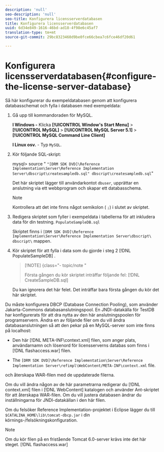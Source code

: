 ```yaml
---
description: 'null'
seo-description: 'null'
seo-title: Konfigurera licensserverdatabasen
title: Konfigurera licensserverdatabasen
uuid: 6d34e849-1616-46bd-ad18-4f98e6c45af7
translation-type: tm+mt
source-git-commit: 29bc8323460d9be0fce66cbea7c6fce46df20d61

---
```



# Konfigurera licensserverdatabasen{#configure-the-license-server-database}

Så här konfigurerar du exempeldatabasen genom att konfigurera databasschemat och fylla i databasen med exempeldata:

1. Gå upp till kommandoraden för MySQL.

   **I Windows -** Klicka **[!UICONTROL Window's Start Menu]** > **[!UICONTROL MySQL]** > **[!UICONTROL MySQL Server 5.1]** > **[!UICONTROL MySQL Command Line Client]**

   **I Linux osv.** - Typ `MySQL`.

1. Kör följande SQL-skript:

   mysql> source &quot; `"[DRM SDK DVD]\Reference Implementation\Server\Reference Implementation Server\dbscript\createsampledb.sql" dbscript\createsampledb.sql`&quot;

   Det här skriptet lägger till användarkontot `dbuser`, upprättar en anslutning via ett webbprogram och skapar ett databasschema.

   >[!NOTE]
   >
   >Kontrollera att det inte finns något semikolon ( `;`) i slutet av skriptet.

1. Redigera skriptet som fyller i exempeldata i tabellerna för att inkludera data för din testning. `PopulateSampleDB.sql`

   Skriptet finns i `[DRM SDK DVD]\Reference Implementation\Server\Reference Implementation Server\dbscript\ dbscript\` mappen.
1. Kör skriptet för att fylla i data som du gjorde i steg 2 [!DNL PopulateSampleDB] .

   >[!NOTE] {class=&quot;- topic/note &quot;
   >
   >Första gången du kör skriptet inträffar följande fel: [!DNL CreateSampleDB.sql]

   Du kan ignorera det här felet. Det inträffar bara första gången du kör det här skriptet.

Du måste konfigurera DBCP (Database Connection Pooling), som använder Jakarta-Commons databasanslutningspool. En JNDI-datakälla för TestDB har konfigurerats för att dra nytta av den här anslutningspoolen för programservern. Ändra en av följande filer om du vill ändra databasanslutningen så att den pekar på en MySQL-server som inte finns på localhost:

* Den här [!DNL META-INF\context.xml] filen, som anger plats, användarnamn och lösenord för licensserverns databas som finns i [!DNL flashaccess.war] filen.

* The `[DRM SDK DVD]\Reference Implementation\Server\Reference Implementation Server\refimpl\WebContent/META-INF\context.xml` file.

och återskapa WAR-filen med de uppdaterade filerna.

Om du vill ändra någon av de här parametrarna redigerar du [!DNL context.xml] filen i [!DNL WebContent] katalogen och använder Ant-skriptet för att återskapa WAR-filen. Om du vill justera databasen ändrar du inställningarna för JNDI-datakällan i den här filen.

Om du felsöker Reference Implementation-projektet i Eclipse lägger du till `$CATALINA_HOME\lib\tomcat-dbcp.jar` i din körnings-/felsökningskonfiguration.

>[!NOTE]
>
>Om du kör filen på en fristående Tomcat 6.0-server krävs inte det här steget. [!DNL flashaccess.war]

